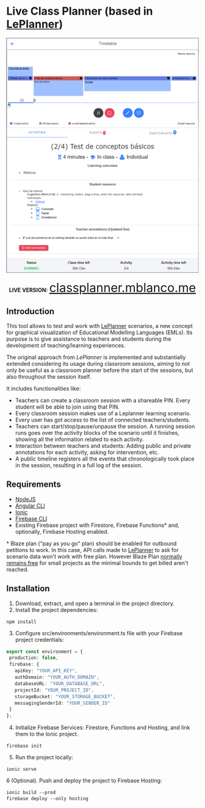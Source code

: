 # Live Class Planner (based in [LePlanner](leplanner.ee))

<p align="center">
  <img src="timetable-view.png"><br></br>
  <b>LIVE VERSION:</b> <a href="https://classplanner.mblanco.me/" style="font-size:32px;">classplanner.mblanco.me</a>
</p>

## Introduction

This tool allows to test and work with [LePlanner](leplanner.ee) scenarios, a new concept for graphical visualization of Educational Modelling Languages (EMLs). Its purpose is to give assistance to teachers and students during the development of teaching/learning experiences. 

The original approach from _LePlanner_ is implemented and substantially extended considering its usage during classroom sessions, aiming to not only be useful as a classroom planner before the start of the sessions, but also throughout the session itself.

It includes functionalities like:

* Teachers can create a classroom session with a shareable PIN. Every student will be able to join using that PIN.
* Every classroom session makes use of a Leplanner learning scenario.
* Every user has got access to the list of connected teachers/students.
* Teachers can start/stop/pause/unpause the session. A running session runs goes over the activity blocks of the scenario until it finishes, showing all the information related to each activity.
* Interaction between teachers and students: Adding public and private annotations for each activity, asking for intervention, etc.
* A public timeline registers all the events that chronologically took place in the session, resulting in a full log of the session.

## Requirements
* [NodeJS](https://nodejs.org/es/)
* [Angular CLI](https://angular.io/guide/setup-local)
* [Ionic](https://ionicframework.com/docs/intro/cli)
* [Firebase CLI](https://firebase.google.com/docs/cli#npm)
* Existing Firebase project with Firestore, Firebase Functions* and, optionally, Firebase Hosting enabled.


\* Blaze plan ("pay as you go" plan) should be enabled for outbound petitions to work. In this case, API calls made to [LePlanner](https://beta.leplanner.net/) to ask for scenario data won't work with free plan. However Blaze Plan [normally remains free](https://firebase.google.com/pricing?hl=en) for small projects as the minimal bounds to get billed aren't reached.

## Installation

1. Download, extract, and open a terminal in the project directory.
2. Install the project dependencies:

```
npm install
```

3. Configure src/environments/environment.ts file with your Firebase project credentials:

```ts
export const environment = {
 production: false,
 firebase: {
   apiKey: "YOUR_API_KEY",
   authDomain: "YOUR_AUTH_DOMAIN",
   databaseURL: "YOUR_DATABASE_URL",
   projectId: "YOUR_PROJECT_ID",
   storageBucket: "YOUR_STORAGE_BUCKET",
   messagingSenderId: "YOUR_SENDER_ID"
 }
};
```

4. Initialize Firebase Services: Firestore, Functions and Hosting, and link them to the Ionic project.

```
firebase init
```

5. Run the project locally:

```
ionic serve
```

6 (Optional). Push and deploy the project to Firebase Hosting:

```
ionic build --prod
firebase deploy --only hosting
```
